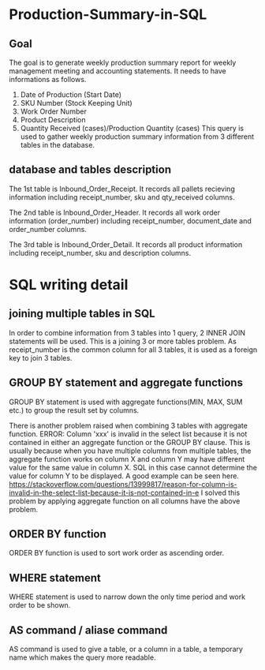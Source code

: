 # Production-Summary-in-SQL

## Goal
The goal is to generate weekly production summary report for weekly management meeting and accounting statements. It needs to have informations as follows.
1. Date of Production (Start Date)
2. SKU Number (Stock Keeping Unit)
3. Work Order Number
4. Product Description 
5. Quantity Received (cases)/Production Quantity (cases)
This query is used to gather weekly production summary information from 3 different tables in the database.


## database and tables description
The 1st table is Inbound_Order_Receipt. It records all pallets recieving information including receipt_number, sku and qty_received columns. 

The 2nd table is Inbound_Order_Header. It records all work order information (order_number) including receipt_number, document_date and order_number columns.

The 3rd table is Inbound_Order_Detail. It records all product information including receipt_number, sku and description columns.

# SQL writing detail
## joining multiple tables in SQL
In order to combine information from 3 tables into 1 query, 2 INNER JOIN statements will be used. This is a joining 3 or more tables problem. As receipt_number is the common column for all 3 tables, it is used as a foreign key to join 3 tables.

## GROUP BY statement and aggregate functions
GROUP BY statement is used with aggregate functions(MIN, MAX, SUM etc.) to group the result set by columns.

There is another problem raised when combining 3 tables with aggregate function. 
ERROR: Column 'xxx' is invalid in the select list because it is not contained in either an aggregate function or the GROUP BY clause.
This is usually because when you have multiple columns from multiple tables, the aggregate function works on column X and column Y may have different value for the same value in column X. SQL in this case cannot determine the value for column Y to be displayed. 
A good example can be seen here.
https://stackoverflow.com/questions/13999817/reason-for-column-is-invalid-in-the-select-list-because-it-is-not-contained-in-e
I solved this problem by applying aggregate function on all columns have the above problem.

## ORDER BY function
ORDER BY function is used to sort work order as ascending order. 

## WHERE statement
WHERE statement is used to narrow down the only time period and work order to be shown. 

## AS command / aliase command
AS command is used to give a table, or a column in a table, a temporary name which makes the query more readable.
